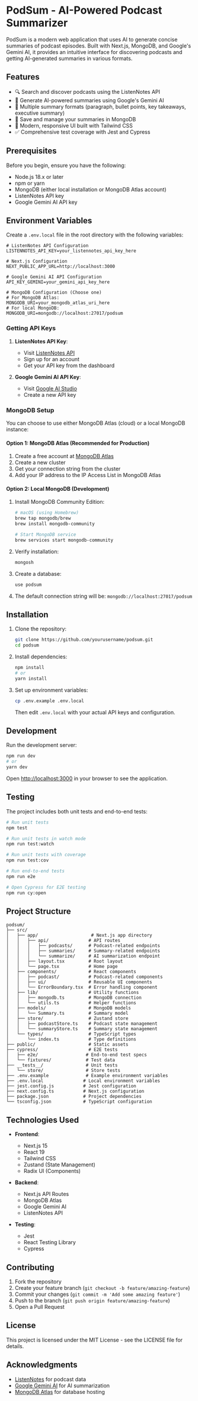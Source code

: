# PodSum - AI-Powered Podcast Summarizer

PodSum is a modern web application that uses AI to generate concise summaries of podcast episodes. Built with Next.js, MongoDB, and Google's Gemini AI, it provides an intuitive interface for discovering podcasts and getting AI-generated summaries in various formats.

## Features

- 🔍 Search and discover podcasts using the ListenNotes API
- 🤖 Generate AI-powered summaries using Google's Gemini AI
- 📝 Multiple summary formats (paragraph, bullet points, key takeaways, executive summary)
- 💾 Save and manage your summaries in MongoDB
- 🎨 Modern, responsive UI built with Tailwind CSS
- ✅ Comprehensive test coverage with Jest and Cypress

## Prerequisites

Before you begin, ensure you have the following:

- Node.js 18.x or later
- npm or yarn
- MongoDB (either local installation or MongoDB Atlas account)
- ListenNotes API key
- Google Gemini AI API key

## Environment Variables

Create a `.env.local` file in the root directory with the following variables:

```env
# ListenNotes API Configuration
LISTENNOTES_API_KEY=your_listennotes_api_key_here

# Next.js Configuration
NEXT_PUBLIC_APP_URL=http://localhost:3000

# Google Gemini AI API Configuration
API_KEY_GEMINI=your_gemini_api_key_here

# MongoDB Configuration (Choose one)
# For MongoDB Atlas:
MONGODB_URI=your_mongodb_atlas_uri_here
# For local MongoDB:
MONGODB_URI=mongodb://localhost:27017/podsum
```

### Getting API Keys

1. **ListenNotes API Key**:
   - Visit [ListenNotes API](https://www.listennotes.com/api/)
   - Sign up for an account
   - Get your API key from the dashboard

2. **Google Gemini AI API Key**:
   - Visit [Google AI Studio](https://makersuite.google.com/app/apikey)
   - Create a new API key

### MongoDB Setup

You can choose to use either MongoDB Atlas (cloud) or a local MongoDB instance:

#### Option 1: MongoDB Atlas (Recommended for Production)
1. Create a free account at [MongoDB Atlas](https://www.mongodb.com/cloud/atlas)
2. Create a new cluster
3. Get your connection string from the cluster
4. Add your IP address to the IP Access List in MongoDB Atlas

#### Option 2: Local MongoDB (Development)
1. Install MongoDB Community Edition:
   ```bash
   # macOS (using Homebrew)
   brew tap mongodb/brew
   brew install mongodb-community

   # Start MongoDB service
   brew services start mongodb-community
   ```
2. Verify installation:
   ```bash
   mongosh
   ```
3. Create a database:
   ```bash
   use podsum
   ```
4. The default connection string will be: `mongodb://localhost:27017/podsum`

## Installation

1. Clone the repository:
   ```bash
   git clone https://github.com/yourusername/podsum.git
   cd podsum
   ```

2. Install dependencies:
   ```bash
   npm install
   # or
   yarn install
   ```

3. Set up environment variables:
   ```bash
   cp .env.example .env.local
   ```
   Then edit `.env.local` with your actual API keys and configuration.

## Development

Run the development server:

```bash
npm run dev
# or
yarn dev
```

Open [http://localhost:3000](http://localhost:3000) in your browser to see the application.

## Testing

The project includes both unit tests and end-to-end tests:

```bash
# Run unit tests
npm test

# Run unit tests in watch mode
npm run test:watch

# Run unit tests with coverage
npm run test:cov

# Run end-to-end tests
npm run e2e

# Open Cypress for E2E testing
npm run cy:open
```

## Project Structure

```
podsum/
├── src/
│   ├── app/                    # Next.js app directory
│   │   ├── api/               # API routes
│   │   │   ├── podcasts/      # Podcast-related endpoints
│   │   │   ├── summaries/     # Summary-related endpoints
│   │   │   └── summarize/     # AI summarization endpoint
│   │   ├── layout.tsx         # Root layout
│   │   └── page.tsx           # Home page
│   ├── components/            # React components
│   │   ├── podcast/           # Podcast-related components
│   │   ├── ui/                # Reusable UI components
│   │   └── ErrorBoundary.tsx  # Error handling component
│   ├── lib/                   # Utility functions
│   │   ├── mongodb.ts         # MongoDB connection
│   │   └── utils.ts           # Helper functions
│   ├── models/                # MongoDB models
│   │   └── Summary.ts         # Summary model
│   ├── store/                 # Zustand store
│   │   ├── podcastStore.ts    # Podcast state management
│   │   └── summaryStore.ts    # Summary state management
│   └── types/                 # TypeScript types
│       └── index.ts           # Type definitions
├── public/                    # Static assets
├── cypress/                   # E2E tests
│   ├── e2e/                  # End-to-end test specs
│   └── fixtures/             # Test data
├── __tests__/                # Unit tests
│   └── store/                # Store tests
├── .env.example              # Example environment variables
├── .env.local               # Local environment variables
├── jest.config.js           # Jest configuration
├── next.config.ts           # Next.js configuration
├── package.json             # Project dependencies
└── tsconfig.json            # TypeScript configuration
```

## Technologies Used

- **Frontend**:
  - Next.js 15
  - React 19
  - Tailwind CSS
  - Zustand (State Management)
  - Radix UI (Components)

- **Backend**:
  - Next.js API Routes
  - MongoDB Atlas
  - Google Gemini AI
  - ListenNotes API

- **Testing**:
  - Jest
  - React Testing Library
  - Cypress

## Contributing

1. Fork the repository
2. Create your feature branch (`git checkout -b feature/amazing-feature`)
3. Commit your changes (`git commit -m 'Add some amazing feature'`)
4. Push to the branch (`git push origin feature/amazing-feature`)
5. Open a Pull Request

## License

This project is licensed under the MIT License - see the LICENSE file for details.

## Acknowledgments

- [ListenNotes](https://www.listennotes.com/) for podcast data
- [Google Gemini AI](https://ai.google.dev/) for AI summarization
- [MongoDB Atlas](https://www.mongodb.com/cloud/atlas) for database hosting
